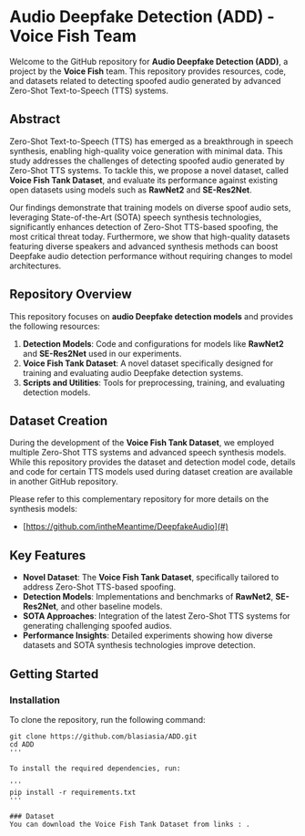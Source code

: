 # Audio Deepfake Detection (ADD) - Voice Fish Team

Welcome to the GitHub repository for **Audio Deepfake Detection (ADD)**, a project by the **Voice Fish** team. This repository provides resources, code, and datasets related to detecting spoofed audio generated by advanced Zero-Shot Text-to-Speech (TTS) systems.

## Abstract

Zero-Shot Text-to-Speech (TTS) has emerged as a breakthrough in speech synthesis, enabling high-quality voice generation with minimal data. This study addresses the challenges of detecting spoofed audio generated by Zero-Shot TTS systems. To tackle this, we propose a novel dataset, called **Voice Fish Tank Dataset**, and evaluate its performance against existing open datasets using models such as **RawNet2** and **SE-Res2Net**.

Our findings demonstrate that training models on diverse spoof audio sets, leveraging State-of-the-Art (SOTA) speech synthesis technologies, significantly enhances detection of Zero-Shot TTS-based spoofing, the most critical threat today. Furthermore, we show that high-quality datasets featuring diverse speakers and advanced synthesis methods can boost Deepfake audio detection performance without requiring changes to model architectures.

## Repository Overview

This repository focuses on **audio Deepfake detection models** and provides the following resources:

1. **Detection Models**: Code and configurations for models like **RawNet2** and **SE-Res2Net** used in our experiments.
2. **Voice Fish Tank Dataset**: A novel dataset specifically designed for training and evaluating audio Deepfake detection systems.
3. **Scripts and Utilities**: Tools for preprocessing, training, and evaluating detection models.

## Dataset Creation

During the development of the **Voice Fish Tank Dataset**, we employed multiple Zero-Shot TTS systems and advanced speech synthesis models. While this repository provides the dataset and detection model code, details and code for certain TTS models used during dataset creation are available in another GitHub repository.

Please refer to this complementary repository for more details on the synthesis models:
- [https://github.com/intheMeantime/DeepfakeAudio](#)

## Key Features

- **Novel Dataset**: The **Voice Fish Tank Dataset**, specifically tailored to address Zero-Shot TTS-based spoofing.
- **Detection Models**: Implementations and benchmarks of **RawNet2**, **SE-Res2Net**, and other baseline models.
- **SOTA Approaches**: Integration of the latest Zero-Shot TTS systems for generating challenging spoofed audios.
- **Performance Insights**: Detailed experiments showing how diverse datasets and SOTA synthesis technologies improve detection.

## Getting Started

### Installation

To clone the repository, run the following command:

```
git clone https://github.com/blasiasia/ADD.git
cd ADD
'''

To install the required dependencies, run:

'''
pip install -r requirements.txt
'''

### Dataset
You can download the Voice Fish Tank Dataset from links : .
